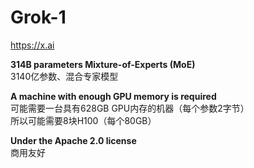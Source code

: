 # Grok-1

<a href="https://x.ai" target="_blank">https://x.ai</a>

**314B parameters Mixture-of-Experts (MoE)**<br>
3140亿参数、混合专家模型

**A machine with enough GPU memory is required**<br>
可能需要一台具有628GB GPU内存的机器（每个参数2字节）<br>
所以可能需要8块H100（每个80GB）

**Under the Apache 2.0 license**<br>
商用友好
